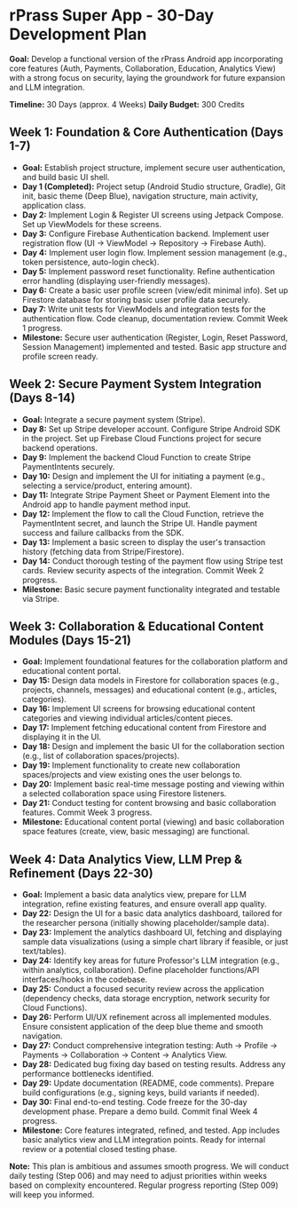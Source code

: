 # rPrass Super App - 30-Day Development Plan

**Goal:** Develop a functional version of the rPrass Android app incorporating core features (Auth, Payments, Collaboration, Education, Analytics View) with a strong focus on security, laying the groundwork for future expansion and LLM integration.

**Timeline:** 30 Days (approx. 4 Weeks)
**Daily Budget:** 300 Credits

## Week 1: Foundation & Core Authentication (Days 1-7)

*   **Goal:** Establish project structure, implement secure user authentication, and build basic UI shell.
*   **Day 1 (Completed):** Project setup (Android Studio structure, Gradle), Git init, basic theme (Deep Blue), navigation structure, main activity, application class.
*   **Day 2:** Implement Login & Register UI screens using Jetpack Compose. Set up ViewModels for these screens.
*   **Day 3:** Configure Firebase Authentication backend. Implement user registration flow (UI -> ViewModel -> Repository -> Firebase Auth).
*   **Day 4:** Implement user login flow. Implement session management (e.g., token persistence, auto-login check).
*   **Day 5:** Implement password reset functionality. Refine authentication error handling (displaying user-friendly messages).
*   **Day 6:** Create a basic user profile screen (view/edit minimal info). Set up Firestore database for storing basic user profile data securely.
*   **Day 7:** Write unit tests for ViewModels and integration tests for the authentication flow. Code cleanup, documentation review. Commit Week 1 progress.
*   **Milestone:** Secure user authentication (Register, Login, Reset Password, Session Management) implemented and tested. Basic app structure and profile screen ready.

## Week 2: Secure Payment System Integration (Days 8-14)

*   **Goal:** Integrate a secure payment system (Stripe).
*   **Day 8:** Set up Stripe developer account. Configure Stripe Android SDK in the project. Set up Firebase Cloud Functions project for secure backend operations.
*   **Day 9:** Implement the backend Cloud Function to create Stripe PaymentIntents securely.
*   **Day 10:** Design and implement the UI for initiating a payment (e.g., selecting a service/product, entering amount).
*   **Day 11:** Integrate Stripe Payment Sheet or Payment Element into the Android app to handle payment method input.
*   **Day 12:** Implement the flow to call the Cloud Function, retrieve the PaymentIntent secret, and launch the Stripe UI. Handle payment success and failure callbacks from the SDK.
*   **Day 13:** Implement a basic screen to display the user's transaction history (fetching data from Stripe/Firestore).
*   **Day 14:** Conduct thorough testing of the payment flow using Stripe test cards. Review security aspects of the integration. Commit Week 2 progress.
*   **Milestone:** Basic secure payment functionality integrated and testable via Stripe.

## Week 3: Collaboration & Educational Content Modules (Days 15-21)

*   **Goal:** Implement foundational features for the collaboration platform and educational content portal.
*   **Day 15:** Design data models in Firestore for collaboration spaces (e.g., projects, channels, messages) and educational content (e.g., articles, categories).
*   **Day 16:** Implement UI screens for browsing educational content categories and viewing individual articles/content pieces.
*   **Day 17:** Implement fetching educational content from Firestore and displaying it in the UI.
*   **Day 18:** Design and implement the basic UI for the collaboration section (e.g., list of collaboration spaces/projects).
*   **Day 19:** Implement functionality to create new collaboration spaces/projects and view existing ones the user belongs to.
*   **Day 20:** Implement basic real-time message posting and viewing within a selected collaboration space using Firestore listeners.
*   **Day 21:** Conduct testing for content browsing and basic collaboration features. Commit Week 3 progress.
*   **Milestone:** Educational content portal (viewing) and basic collaboration space features (create, view, basic messaging) are functional.

## Week 4: Data Analytics View, LLM Prep & Refinement (Days 22-30)

*   **Goal:** Implement a basic data analytics view, prepare for LLM integration, refine existing features, and ensure overall app quality.
*   **Day 22:** Design the UI for a basic data analytics dashboard, tailored for the researcher persona (initially showing placeholder/sample data).
*   **Day 23:** Implement the analytics dashboard UI, fetching and displaying sample data visualizations (using a simple chart library if feasible, or just text/tables).
*   **Day 24:** Identify key areas for future Professor's LLM integration (e.g., within analytics, collaboration). Define placeholder functions/API interfaces/hooks in the codebase.
*   **Day 25:** Conduct a focused security review across the application (dependency checks, data storage encryption, network security for Cloud Functions).
*   **Day 26:** Perform UI/UX refinement across all implemented modules. Ensure consistent application of the deep blue theme and smooth navigation.
*   **Day 27:** Conduct comprehensive integration testing: Auth -> Profile -> Payments -> Collaboration -> Content -> Analytics View.
*   **Day 28:** Dedicated bug fixing day based on testing results. Address any performance bottlenecks identified.
*   **Day 29:** Update documentation (README, code comments). Prepare build configurations (e.g., signing keys, build variants if needed).
*   **Day 30:** Final end-to-end testing. Code freeze for the 30-day development phase. Prepare a demo build. Commit final Week 4 progress.
*   **Milestone:** Core features integrated, refined, and tested. App includes basic analytics view and LLM integration points. Ready for internal review or a potential closed testing phase.

**Note:** This plan is ambitious and assumes smooth progress. We will conduct daily testing (Step 006) and may need to adjust priorities within weeks based on complexity encountered. Regular progress reporting (Step 009) will keep you informed.
